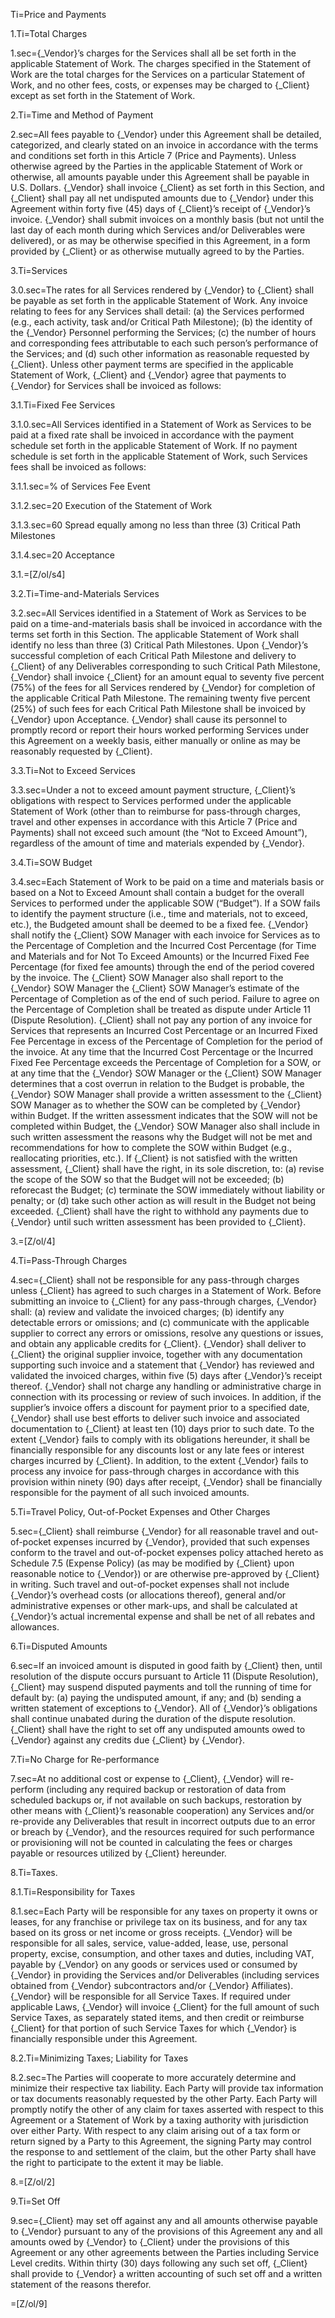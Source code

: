 Ti=Price and Payments

1.Ti=Total Charges

1.sec={_Vendor}’s charges for the Services shall all be set forth in the applicable Statement of Work. The charges specified in the Statement of Work are the total charges for the Services on a particular Statement of Work, and no other fees, costs, or expenses may be charged to {_Client} except as set forth in the Statement of Work.

2.Ti=Time and Method of Payment

2.sec=All fees payable to {_Vendor} under this Agreement shall be detailed, categorized, and clearly stated on an invoice in accordance with the terms and conditions set forth in this Article 7 (Price and Payments). Unless otherwise agreed by the Parties in the applicable Statement of Work or otherwise, all amounts payable under this Agreement shall be payable in U.S. Dollars. {_Vendor} shall invoice {_Client} as set forth in this Section, and {_Client} shall pay all net undisputed amounts due to {_Vendor} under this Agreement within forty five (45) days of {_Client}’s receipt of {_Vendor}’s invoice. {_Vendor} shall submit invoices on a monthly basis (but not until the last day of each month during which Services and/or Deliverables were delivered), or as may be otherwise specified in this Agreement, in a form provided by {_Client} or as otherwise mutually agreed to by the Parties.

3.Ti=Services

3.0.sec=The rates for all Services rendered by {_Vendor} to {_Client} shall be payable as set forth in the applicable Statement of Work. Any invoice relating to fees for any Services shall detail: (a) the Services performed (e.g., each activity, task and/or Critical Path Milestone); (b) the identity of the {_Vendor} Personnel performing the Services; (c) the number of hours and corresponding fees attributable to each such person’s performance of the Services; and (d) such other information as reasonable requested by {_Client}. Unless other payment terms are specified in the applicable Statement of Work, {_Client} and {_Vendor} agree that payments to {_Vendor} for Services shall be invoiced as follows:

3.1.Ti=Fixed Fee Services

3.1.0.sec=All Services identified in a Statement of Work as Services to be paid at a fixed rate shall be invoiced in accordance with the payment schedule set forth in the applicable Statement of Work. If no payment schedule is set forth in the applicable Statement of Work, such Services fees shall be invoiced as follows:

3.1.1.sec=% of Services Fee	Event

3.1.2.sec=20	Execution of the Statement of Work

3.1.3.sec=60	Spread equally among no less than three (3) Critical Path Milestones

3.1.4.sec=20	Acceptance

3.1.=[Z/ol/s4]

3.2.Ti=Time-and-Materials Services

3.2.sec=All Services identified in a Statement of Work as Services to be paid on a time-and-materials basis shall be invoiced in accordance with the terms set forth in this Section. The applicable Statement of Work shall identify no less than three (3) Critical Path Milestones. Upon {_Vendor}’s successful completion of each Critical Path Milestone and delivery to {_Client} of any Deliverables corresponding to such Critical Path Milestone, {_Vendor} shall invoice {_Client} for an amount equal to seventy five percent (75%) of the fees for all Services rendered by {_Vendor} for completion of the applicable Critical Path Milestone. The remaining twenty five percent (25%) of such fees for each Critical Path Milestone shall be invoiced by {_Vendor} upon Acceptance. {_Vendor} shall cause its personnel to promptly record or report their hours worked performing Services under this Agreement on a weekly basis, either manually or online as may be reasonably requested by {_Client}.

3.3.Ti=Not to Exceed Services

3.3.sec=Under a not to exceed amount payment structure, {_Client}’s obligations with respect to Services performed under the applicable Statement of Work (other than to reimburse for pass-through charges, travel and other expenses in accordance with this Article 7 (Price and Payments) shall not exceed such amount (the “Not to Exceed Amount”), regardless of the amount of time and materials expended by {_Vendor}.

3.4.Ti=SOW Budget

3.4.sec=Each Statement of Work to be paid on a time and materials basis or based on a Not to Exceed Amount shall contain a budget for the overall Services to performed under the applicable SOW (“Budget”). If a SOW fails to identify the payment structure (i.e., time and materials, not to exceed, etc.), the Budgeted amount shall be deemed to be a fixed fee. {_Vendor} shall notify the {_Client} SOW Manager with each invoice for Services as to the Percentage of Completion and the Incurred Cost Percentage (for Time and Materials and for Not To Exceed Amounts) or the Incurred Fixed Fee Percentage (for fixed fee amounts) through the end of the period covered by the invoice. The {_Client} SOW Manager also shall report to the {_Vendor} SOW Manager the {_Client} SOW Manager’s estimate of the Percentage of Completion as of the end of such period. Failure to agree on the Percentage of Completion shall be treated as dispute under Article 11 (Dispute Resolution). {_Client} shall not pay any portion of any invoice for Services that represents an Incurred Cost Percentage or an Incurred Fixed Fee Percentage in excess of the Percentage of Completion for the period of the invoice. At any time that the Incurred Cost Percentage or the Incurred Fixed Fee Percentage exceeds the Percentage of Completion for a SOW, or at any time that the {_Vendor} SOW Manager or the {_Client} SOW Manager determines that a cost overrun in relation to the Budget is probable, the {_Vendor} SOW Manager shall provide a written assessment to the {_Client} SOW Manager as to whether the SOW can be completed by {_Vendor} within Budget. If the written assessment indicates that the SOW will not be completed within Budget, the {_Vendor} SOW Manager also shall include in such written assessment the reasons why the Budget will not be met and recommendations for how to complete the SOW within Budget (e.g., reallocating priorities, etc.). If {_Client} is not satisfied with the written assessment, {_Client} shall have the right, in its sole discretion, to: (a) revise the scope of the SOW so that the Budget will not be exceeded; (b) reforecast the Budget; (c) terminate the SOW immediately without liability or penalty; or (d) take such other action as will result in the Budget not being exceeded. {_Client} shall have the right to withhold any payments due to {_Vendor} until such written assessment has been provided to {_Client}.

3.=[Z/ol/4]

4.Ti=Pass-Through Charges

4.sec={_Client} shall not be responsible for any pass-through charges unless {_Client} has agreed to such charges in a Statement of Work. Before submitting an invoice to {_Client} for any pass-through charges, {_Vendor} shall: (a) review and validate the invoiced charges; (b) identify any detectable errors or omissions; and (c) communicate with the applicable supplier to correct any errors or omissions, resolve any questions or issues, and obtain any applicable credits for {_Client}. {_Vendor} shall deliver to {_Client} the original supplier invoice, together with any documentation supporting such invoice and a statement that {_Vendor} has reviewed and validated the invoiced charges, within five (5) days after {_Vendor}’s receipt thereof. {_Vendor} shall not charge any handling or administrative charge in connection with its processing or review of such invoices. In addition, if the supplier’s invoice offers a discount for payment prior to a specified date, {_Vendor} shall use best efforts to deliver such invoice and associated documentation to {_Client} at least ten (10) days prior to such date. To the extent {_Vendor} fails to comply with its obligations hereunder, it shall be financially responsible for any discounts lost or any late fees or interest charges incurred by {_Client}. In addition, to the extent {_Vendor} fails to process any invoice for pass-through charges in accordance with this provision within ninety (90) days after receipt, {_Vendor} shall be financially responsible for the payment of all such invoiced amounts.

5.Ti=Travel Policy, Out-of-Pocket Expenses and Other Charges

5.sec={_Client} shall reimburse {_Vendor} for all reasonable travel and out-of-pocket expenses incurred by {_Vendor}, provided that such expenses conform to the travel and out-of-pocket expenses policy attached hereto as Schedule 7.5 (Expense Policy) (as may be modified by {_Client} upon reasonable notice to {_Vendor}) or are otherwise pre-approved by {_Client} in writing. Such travel and out-of-pocket expenses shall not include {_Vendor}’s overhead costs (or allocations thereof), general and/or administrative expenses or other mark-ups, and shall be calculated at {_Vendor}’s actual incremental expense and shall be net of all rebates and allowances.

6.Ti=Disputed Amounts

6.sec=If an invoiced amount is disputed in good faith by {_Client} then, until resolution of the dispute occurs pursuant to Article 11 (Dispute Resolution), {_Client} may suspend disputed payments and toll the running of time for default by: (a) paying the undisputed amount, if any; and (b) sending a written statement of exceptions to {_Vendor}. All of {_Vendor}’s obligations shall continue unabated during the duration of the dispute resolution. {_Client} shall have the right to set off any undisputed amounts owed to {_Vendor} against any credits due {_Client} by {_Vendor}.

7.Ti=No Charge for Re-performance

7.sec=At no additional cost or expense to {_Client}, {_Vendor} will re-perform (including any required backup or restoration of data from scheduled backups or, if not available on such backups, restoration by other means with {_Client}’s reasonable cooperation) any Services and/or re-provide any Deliverables that result in incorrect outputs due to an error or breach by {_Vendor}, and the resources required for such performance or provisioning will not be counted in calculating the fees or charges payable or resources utilized by {_Client} hereunder.

8.Ti=Taxes.

8.1.Ti=Responsibility for Taxes

8.1.sec=Each Party will be responsible for any taxes on property it owns or leases, for any franchise or privilege tax on its business, and for any tax based on its gross or net income or gross receipts. {_Vendor} will be responsible for all sales, service, value-added, lease, use, personal property, excise, consumption, and other taxes and duties, including VAT, payable by {_Vendor} on any goods or services used or consumed by {_Vendor} in providing the Services and/or Deliverables (including services obtained from {_Vendor} subcontractors and/or {_Vendor} Affiliates). {_Vendor} will be responsible for all Service Taxes. If required under applicable Laws, {_Vendor} will invoice {_Client} for the full amount of such Service Taxes, as separately stated items, and then credit or reimburse {_Client} for that portion of such Service Taxes for which {_Vendor} is financially responsible under this Agreement.

8.2.Ti=Minimizing Taxes; Liability for Taxes

8.2.sec=The Parties will cooperate to more accurately determine and minimize their respective tax liability. Each Party will provide tax information or tax documents reasonably requested by the other Party. Each Party will promptly notify the other of any claim for taxes asserted with respect to this Agreement or a Statement of Work by a taxing authority with jurisdiction over either Party. With respect to any claim arising out of a tax form or return signed by a Party to this Agreement, the signing Party may control the response to and settlement of the claim, but the other Party shall have the right to participate to the extent it may be liable.

8.=[Z/ol/2]

9.Ti=Set Off

9.sec={_Client} may set off against any and all amounts otherwise payable to {_Vendor} pursuant to any of the provisions of this Agreement any and all amounts owed by {_Vendor} to {_Client} under the provisions of this Agreement or any other agreements between the Parties including Service Level credits. Within thirty (30) days following any such set off, {_Client} shall provide to {_Vendor} a written accounting of such set off and a written statement of the reasons therefor.

=[Z/ol/9]

